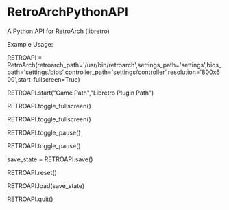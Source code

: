RetroArchPythonAPI
==================

A Python API for RetroArch (libretro)


Example Usage:

RETROAPI = RetroArch(retroarch_path='/usr/bin/retroarch',settings_path='settings',bios_path='settings/bios',controller_path='settings/controller',resolution='800x600',start_fullscreen=True)


RETROAPI.start("Game Path","Libretro Plugin Path")

RETROAPI.toggle_fullscreen()

RETROAPI.toggle_fullscreen()

RETROAPI.toggle_pause()

RETROAPI.toggle_pause()

save_state = RETROAPI.save()

RETROAPI.reset()

RETROAPI.load(save_state)

RETROAPI.quit()
